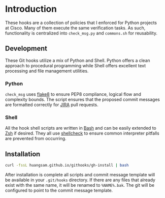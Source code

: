 # Introduction

These hooks are a collection of policies that I enforced for Python projects at Cisco. Many of them execute the same verification tasks. As such, functionality is centralized into `check_msg.py` and `commons.sh` for reusability.

## Development

These Git hooks utilize a mix of Python and Shell. Python offers a clean approach to procedural programming while Shell offers excellent text processing and file management utilities.

### Python

`check_msg` uses [flake8](https://pypi.python.org/pypi/flake8) to ensure PEP8 compliance, logical flow and complexity bounds. The script ensures that the proposed commit messages are formatted correctly for [JIRA](https://www.atlassian.com/software/jira) pull requests.

### Shell

All the hook shell scripts are written in [Bash](https://en.wikipedia.org/wiki/Bash_(Unix_shell)) and can be easily extended to [Zsh](https://en.wikipedia.org/wiki/Z_shell) if desired. They all use [shellcheck](https://www.shellcheck.net/) to ensure common interpreter pitfalls are prevented from occurring.

## Installation

```bash
curl -fssL huangsam.github.io/githooks/gh-install | bash
```

After installation is complete all scripts and commit message template will be available in your `.git/hooks` directory. If there are any files that already exist with the same name, it will be renamed to `%NAME%.bak`. The git will be configured to point to the commit message template.
